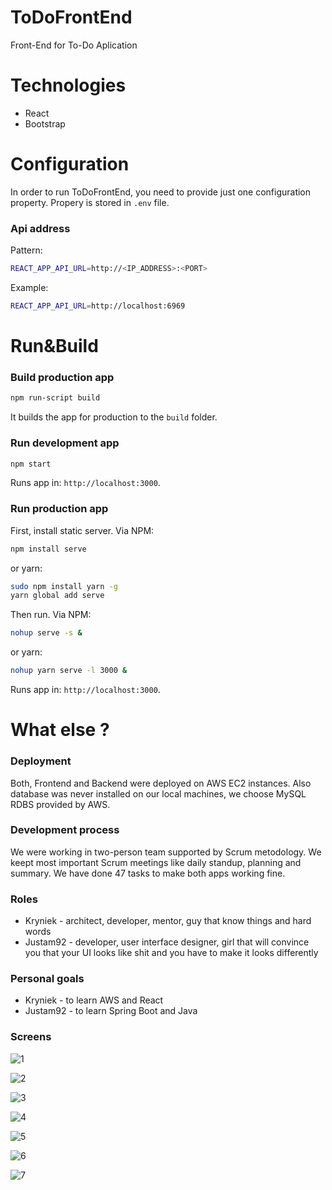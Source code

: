 # ToDoFrontEnd
Front-End for To-Do Aplication

# Technologies
 * React
 * Bootstrap

# Configuration

In order to run ToDoFrontEnd, you need to provide just one configuration property. Propery is stored in `.env` file.

### Api address

Pattern:
```sh
REACT_APP_API_URL=http://<IP_ADDRESS>:<PORT>
```

Example:
```sh
REACT_APP_API_URL=http://localhost:6969
```

# Run&Build

### Build production app

```sh
npm run-script build
```

It builds the app for production to the `build` folder.

### Run development app

```sh
npm start
```

Runs app in: `http://localhost:3000`.

### Run production app

First, install static server.
Via NPM:
```sh
npm install serve
```

or yarn:
```sh
sudo npm install yarn -g
yarn global add serve
```

Then run.
Via NPM:
```sh
nohup serve -s &
```

or yarn:
```sh
nohup yarn serve -l 3000 &
```

Runs app in: `http://localhost:3000`.

# What else ?

### Deployment

Both, Frontend and Backend were deployed on AWS EC2 instances. Also database was never installed on our local machines, we choose MySQL RDBS provided by AWS.

### Development process

We were working in two-person team supported by Scrum metodology. We keept most important Scrum meetings like daily standup, planning and summary. We have done 47 tasks to make both apps working fine.

### Roles

 * Kryniek - architect, developer, mentor, guy that know things and hard words
 * Justam92 - developer, user interface designer, girl that will convince you that your UI looks like shit and you have to make it looks differently

### Personal goals

 * Kryniek - to learn AWS and React
 * Justam92 - to learn Spring Boot and Java

### Screens

![1](https://github.com/justam92/ToDoFrontEnd/blob/master/screens/1.png)

![2](https://github.com/justam92/ToDoFrontEnd/blob/master/screens/2.png)

![3](https://github.com/justam92/ToDoFrontEnd/blob/master/screens/2.png)

![4](https://github.com/justam92/ToDoFrontEnd/blob/master/screens/4.png)

![5](https://github.com/justam92/ToDoFrontEnd/blob/master/screens/5.png)

![6](https://github.com/justam92/ToDoFrontEnd/blob/master/screens/6.png)

![7](https://github.com/justam92/ToDoFrontEnd/blob/master/screens/7.png)